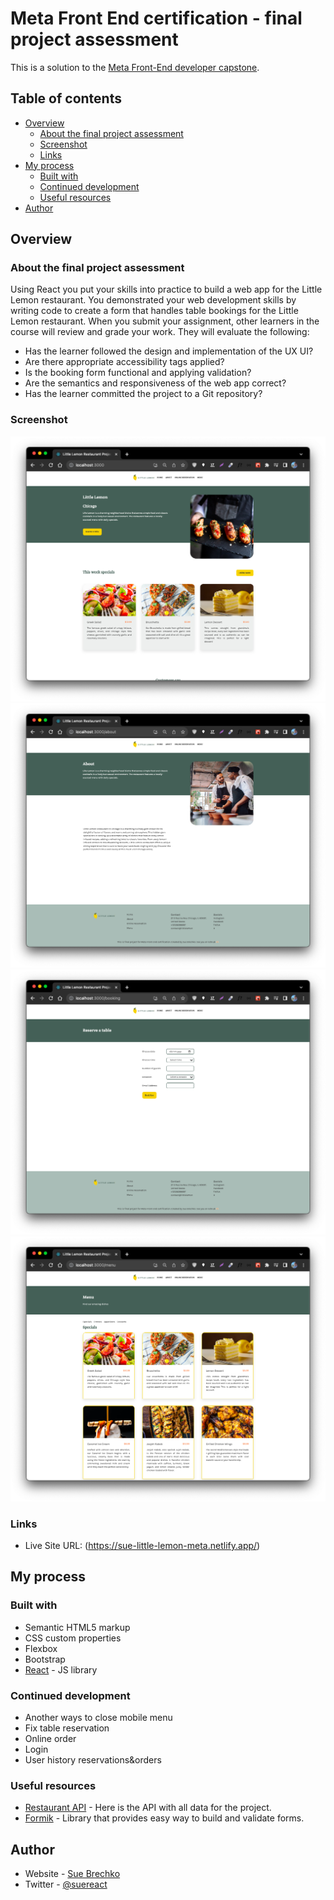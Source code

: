# Meta Front End certification - final project assessment

This is a solution to the [Meta Front-End developer capstone](https://www.coursera.org/learn/meta-front-end-developer-capstone/).

## Table of contents

- [Overview](#overview)
  - [About the final project assessment](#the-challenge)
  - [Screenshot](#screenshot)
  - [Links](#links)
- [My process](#my-process)
  - [Built with](#built-with)
  - [Continued development](#continued-development)
  - [Useful resources](#useful-resources)
- [Author](#author)

## Overview

### About the final project assessment

Using React you put your skills into practice to build a web app for the Little Lemon restaurant. You demonstrated your web development skills by writing code to create a form that handles table bookings for the Little Lemon restaurant. When you submit your assignment, other learners in the course will review and grade your work. They will evaluate the following:

- Has the learner followed the design and implementation of the UX UI?
- Are there appropriate accessibility tags applied?
- Is the booking form functional and applying validation?
- Are the semantics and responsiveness of the web app correct?
- Has the learner committed the project to a Git repository?

### Screenshot

![](./screenshot-home.png)
![](./screenshot-about.png)
![](./screenshot-reserve.png)
![](./screenshot-menu.png)

### Links

- Live Site URL: (https://sue-little-lemon-meta.netlify.app/)

## My process

### Built with

- Semantic HTML5 markup
- CSS custom properties
- Flexbox
- Bootstrap
- [React](https://reactjs.org/) - JS library

### Continued development

- Another ways to close mobile menu
- Fix table reservation
- Online order
- Login
- User history reservations&orders

### Useful resources

- [Restaurant API](https://little-lemon-restaurant-database.onrender.com/) - Here is the API with all data for the project.
- [Formik](https://formik.org/docs/tutorial) - Library that provides easy way to build and validate forms.

## Author

- Website - [Sue Brechko](https://hiresue.netlify.app/)
- Twitter - [@suereact](https://www.twitter.com/suereact)
